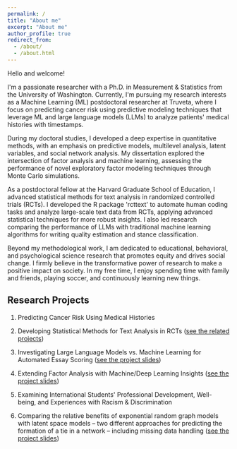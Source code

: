 ```yaml
---
permalink: /
title: "About me"
excerpt: "About me"
author_profile: true
redirect_from: 
  - /about/
  - /about.html
---
```

Hello and welcome!

I'm a passionate researcher with a Ph.D. in Measurement & Statistics from the University of Washington. Currently, I'm pursuing my research interests as a Machine Learning (ML) postdoctoral researcher at Truveta, where I focus on predicting cancer risk using predictive modeling techniques that leverage ML and large language models (LLMs) to analyze patients' medical histories with timestamps.

During my doctoral studies, I developed a deep expertise in quantitative methods, with an emphasis on predictive models, multilevel analysis, latent variables, and social network analysis. My dissertation explored the intersection of factor analysis and machine learning, assessing the performance of novel exploratory factor modeling techniques through Monte Carlo simulations.

As a postdoctoral fellow at the Harvard Graduate School of Education, I advanced statistical methods for text analysis in randomized controlled trials (RCTs). I developed the R package 'rcttext' to automate human coding tasks and analyze large-scale text data from RCTs, applying advanced statistical techniques for more robust insights. I also led research comparing the performance of LLMs with traditional machine learning algorithms for writing quality estimation and stance classification.

Beyond my methodological work, I am dedicated to educational, behavioral, and psychological science research that promotes equity and drives social change. I firmly believe in the transformative power of research to make a positive impact on society. In my free time, I enjoy spending time with family and friends, playing soccer, and continuously learning new things.


Research Projects
------
1.  Predicting Cancer Risk Using Medical Histories

1. Developing Statistical Methods for Text Analysis in RCTs
([see the related projects](https://cares.gse.harvard.edu/research))

1. Investigating Large Language Models vs. Machine Learning for Automated Essay Scoring
([see the project slides](https://docs.google.com/presentation/d/1Qow6V2T5yXQIqJ6AREyIINb4btEvS3xZ6yLCKvljYlc/edit?usp=sharing))

1. Extending Factor Analysis with Machine/Deep Learning Insights
([see the project slides](https://docs.google.com/presentation/d/1UGTAg1l5WIWCy5OBOphn09PhGlXC0bmRONm0nwN57NA/edit#slide=id.p1))

1. Examining International Students' Professional Development, Well-being, and Experiences with Racism & Discrimination

1. Comparing the relative benefits of exponential random graph models with latent space models – two different approaches for predicting the formation of a tie in a network – including missing data handling ([see the project slides](https://docs.google.com/presentation/d/1BIvLZYGrcZU0gLC6te9qHNCbPLWJbvH2rclsXa8zuxQ/edit?usp=sharing))

